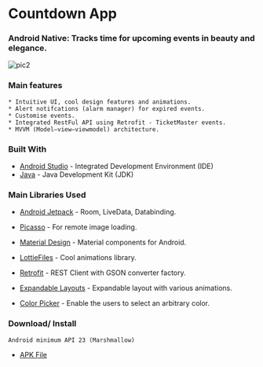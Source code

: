 # Countdown App

### Android Native: Tracks time for upcoming events in beauty and elegance.

![pic2](https://user-images.githubusercontent.com/57268763/74643826-450d3500-516d-11ea-8e32-90cb5b4dff0a.PNG)


### Main features

```
* Intuitive UI, cool design features and animations.
* Alert notifcations (alarm manager) for expired events.
* Customise events.
* Integrated RestFul API using Retrofit - TicketMaster events.
* MVVM (Model–view–viewmodel) architecture.
```

### Built With

* [Android Studio](https://developer.android.com/studio) - Integrated Development Environment (IDE)
* [Java](https://www.oracle.com/java/technologies/javase-downloads.html) - Java Development Kit (JDK)

### Main Libraries Used
* [Android Jetpack](https://developer.android.com/jetpack) - Room, LiveData, Databinding.

* [Picasso](https://square.github.io/picasso/) -  For remote image loading.

* [Material Design](https://material.io/develop/android/docs/getting-started/) - Material components for Android.

* [LottieFiles](https://lottiefiles.com/) - Cool animations library.

* [Retrofit](https://square.github.io/retrofit/) - REST Client with GSON converter factory.

* [Expandable Layouts](https://github.com/AAkira/ExpandableLayout) - Expandable layout with various animations.

* [Color Picker](https://github.com/yukuku/ambilwarna) - Enable the users to select an arbitrary color.

### Download/ Install
```
Android minimum API 23 (Marshmallow)
```
* [APK File](https://drive.google.com/open?id=1KUYhmozTdinSU6O2wQvqgCzAu6fgszpO)



